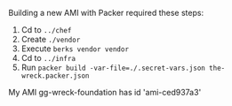 
Building a new AMI with Packer required these steps:
1. Cd to `../chef`
2. Create `./vendor`
3. Execute `berks vendor vendor`
4. Cd to `../infra`
5. Run `packer build -var-file=./.secret-vars.json the-wreck.packer.json`

My AMI gg-wreck-foundation has id 'ami-ced937a3'
